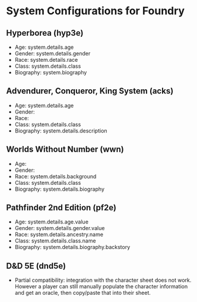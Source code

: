 # System Configurations for Foundry

## Hyperborea (hyp3e)
- Age: system.details.age
- Gender: system.details.gender
- Race: system.details.race
- Class: system.details.class
- Biography: system.biography

## Advendurer, Conqueror, King System (acks)
- Age: system.details.age
- Gender: 
- Race: 
- Class: system.details.class
- Biography: system.details.description

## Worlds Without Number (wwn)
- Age: 
- Gender: 
- Race: system.details.background
- Class: system.details.class
- Biography: system.details.biography

## Pathfinder 2nd Edition (pf2e)
- Age: system.details.age.value
- Gender: system.details.gender.value
- Race: system.details.ancestry.name
- Class: system.details.class.name
- Biography: system.details.biography.backstory

## D&D 5E (dnd5e)
- Partial compatibility: integration with the character sheet does not work. However a player can still manually populate the character information and get an oracle, then copy/paste that into their sheet.
